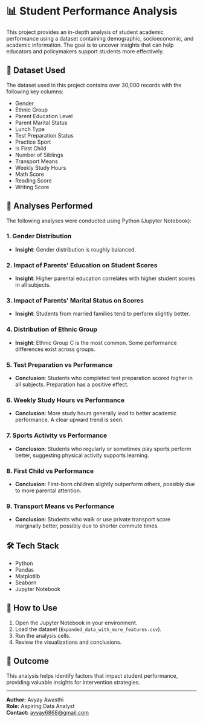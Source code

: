 # 📊 Student Performance Analysis

This project provides an in-depth analysis of student academic performance using a dataset containing demographic, socioeconomic, and academic information. The goal is to uncover insights that can help educators and policymakers support students more effectively.

## 📁 Dataset Used
The dataset used in this project contains over 30,000 records with the following key columns:
- Gender  
- Ethnic Group  
- Parent Education Level  
- Parent Marital Status  
- Lunch Type  
- Test Preparation Status  
- Practice Sport  
- Is First Child  
- Number of Siblings  
- Transport Means  
- Weekly Study Hours  
- Math Score  
- Reading Score  
- Writing Score  

## 🧠 Analyses Performed
The following analyses were conducted using Python (Jupyter Notebook):

### 1. Gender Distribution
- **Insight**: Gender distribution is roughly balanced.

### 2. Impact of Parents' Education on Student Scores
- **Insight**: Higher parental education correlates with higher student scores in all subjects.

### 3. Impact of Parents' Marital Status on Scores
- **Insight**: Students from married families tend to perform slightly better.

### 4. Distribution of Ethnic Group
- **Insight**: Ethnic Group C is the most common. Some performance differences exist across groups.

### 5. Test Preparation vs Performance
- **Conclusion**: Students who completed test preparation scored higher in all subjects. Preparation has a positive effect.

### 6. Weekly Study Hours vs Performance
- **Conclusion**: More study hours generally lead to better academic performance. A clear upward trend is seen.

### 7. Sports Activity vs Performance
- **Conclusion**: Students who regularly or sometimes play sports perform better, suggesting physical activity supports learning.

### 8. First Child vs Performance
- **Conclusion**: First-born children slightly outperform others, possibly due to more parental attention.

### 9. Transport Means vs Performance
- **Conclusion**: Students who walk or use private transport score marginally better, possibly due to shorter commute times.

## 🛠️ Tech Stack
- Python  
- Pandas  
- Matplotlib  
- Seaborn  
- Jupyter Notebook  

## 📌 How to Use
1. Open the Jupyter Notebook in your environment.  
2. Load the dataset (`Expanded_data_with_more_features.csv`).  
3. Run the analysis cells.  
4. Review the visualizations and conclusions.  

## 📎 Outcome
This analysis helps identify factors that impact student performance, providing valuable insights for intervention strategies.

---

**Author:** Avyay Awasthi  
**Role:** Aspiring Data Analyst  
**Contact:** [avyay6868@gmail.com](mailto:avyay6868@gmail.com)
